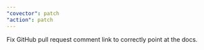 ```yaml
---
"covector": patch
"action": patch
---
```


Fix GitHub pull request comment link to correctly point at the docs.
